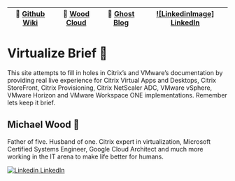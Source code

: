 |:newspaper: [Github Wiki](https://github.com/virtualizebrief/home/wiki)|:convenience_store: [Wood Cloud](https://marketplace.woodcloud.one/)|:convenience_store: [Ghost Blog](https://virtualizebrief.woodcloud.one/)|[![LinkedinImage]](https://i.stack.imgur.com/gVE0j.png) [LinkedIn](https://www.linkedin.com/in/michaelcharleswood/)|
|---|---|---|---|

# Virtualize Brief :briefcase:
This site attempts to fill in holes in Citrix’s and VMware’s documentation by providing real live experience for Citrix Virtual Apps and Desktops, Citrix StoreFront, Citrix Provisioning, Citrix NetScaler ADC, VMware vSphere, VMware Horizon and VMware Workspace ONE implementations. Remember lets keep it brief.

## Michael Wood :runner:
Father of five. Husband of one. Citrix expert in virtualization, Microsoft Certified Systems Engineer, Google Cloud Architect and much more working in the IT arena to make life better for humans.

[![Linkedin](https://i.stack.imgur.com/gVE0j.png) LinkedIn](https://www.linkedin.com/)
